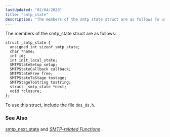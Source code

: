 ```yaml
---
lastUpdated: "02/04/2020"
title: "smtp_state"
description: "The members of the smtp state struct are as follows To use this struct include the file dns ds h smtp next state and Chapter 47 SMTP related Functions..."
---
```


The members of the smtp_state struct are as follows:

```
struct _smtp_state {
  unsigned int sizeof_smtp_state;
  char *name;
  int id;
  int init_local_state;
  SMTPStateSetup setup;
  SMTPStateCallback callback;
  SMTPStateFree free;
  SMTPStateToStage tostage;
  SMTPStageToString tostring;
  struct _smtp_state *next;
  void *closure;
};
```

To use this struct, include the file `dns_ds.h`.

### <a name="idp33222720"></a> See Also

[smtp_next_state](/momentum/3/3-api/apis-smtp-next-state) and [*SMTP-related Functions*](/momentum/3/3-api/smtp) .
